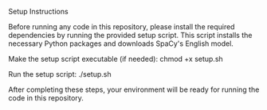Setup Instructions

Before running any code in this repository, please install the required dependencies by running the provided setup script. This script installs the necessary Python packages and downloads SpaCy's English model.

Make the setup script executable (if needed):
chmod +x setup.sh

Run the setup script:
./setup.sh

After completing these steps, your environment will be ready for running the code in this repository.
